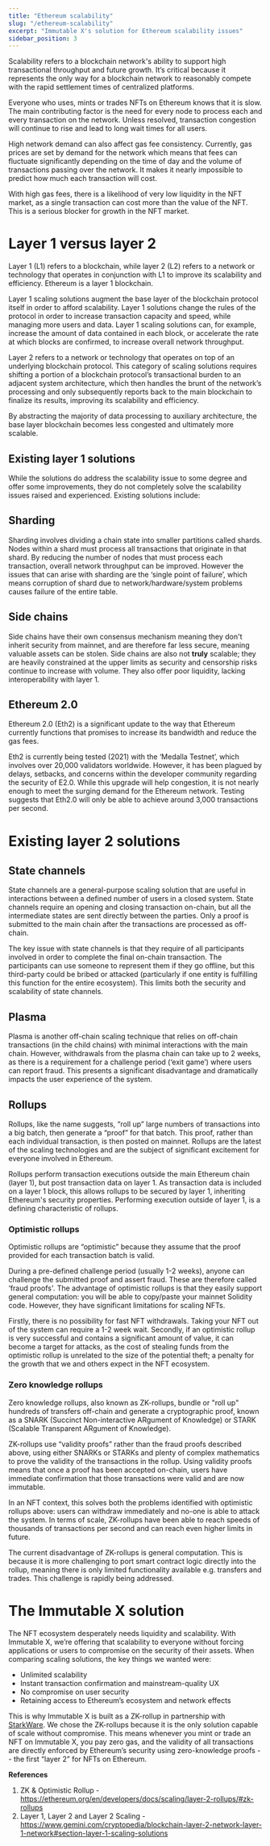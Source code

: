 ```yaml
---
title: "Ethereum scalability"
slug: "/ethereum-scalability"
excerpt: "Immutable X's solution for Ethereum scalability issues"
sidebar_position: 3
---
```

Scalability refers to a blockchain network's ability to support high transactional throughput and future growth. It’s critical because it represents the only way for a blockchain network to reasonably compete with the rapid settlement times of centralized platforms. 

Everyone who uses, mints or trades NFTs on Ethereum knows that it is slow. The main contributing factor is the need for every node to process each and every transaction on the network. Unless resolved, transaction congestion will continue to rise and lead to long wait times for all users.

High network demand can also affect gas fee consistency. Currently, gas prices are set by demand for the network which means that fees can fluctuate significantly depending on the time of day and the volume of transactions passing over the network. It makes it nearly impossible to predict how much each transaction will cost.

With high gas fees, there is a likelihood of very low liquidity in the NFT market, as a single transaction can cost more than the value of the NFT. This is a serious blocker for growth in the NFT market.

# Layer 1 versus layer 2 

Layer 1 (L1) refers to a blockchain, while layer 2 (L2) refers to a network or technology that operates in conjunction with L1 to improve its scalability and efficiency. Ethereum is a layer 1 blockchain.

Layer 1 scaling solutions augment the base layer of the blockchain protocol itself in order to afford scalability. Layer 1 solutions change the rules of the protocol in order to increase transaction capacity and speed, while managing more users and data. Layer 1 scaling solutions can, for example, increase the amount of data contained in each block, or accelerate the rate at which blocks are confirmed, to increase overall network throughput.

Layer 2 refers to a network or technology that operates on top of an underlying blockchain protocol. This category of scaling solutions requires shifting a portion of a blockchain protocol’s transactional burden to an adjacent system architecture, which then handles the brunt of the network’s processing and only subsequently reports back to the main blockchain to finalize its results, improving its scalability and efficiency. 

By abstracting the majority of data processing to auxiliary architecture, the base layer blockchain becomes less congested and ultimately more scalable.

## Existing layer 1 solutions 
While the solutions do address the scalability issue to some degree and offer some improvements, they do not completely solve the scalability issues raised and experienced. Existing solutions include: 

## Sharding
Sharding involves dividing a chain state into smaller partitions called shards. Nodes within a shard must process all transactions that originate in that shard. By reducing the number of nodes that must process each transaction, overall network throughput can be improved. However the issues that can arise with sharding are the ‘single point of failure’, which means corruption of shard due to network/hardware/system problems causes failure of the entire table. 
 
## Side chains
Side chains have their own consensus mechanism meaning they don't inherit security from mainnet, and are therefore far less secure, meaning valuable assets can be stolen. Side chains are also not **truly** scalable; they are heavily constrained at the upper limits as security and censorship risks continue to increase with volume. They also offer poor liquidity, lacking interoperability with layer 1. 

## Ethereum 2.0
Ethereum 2.0 (Eth2) is a significant update to the way that Ethereum currently functions that promises to increase its bandwidth and reduce the gas fees. 

Eth2 is currently being tested (2021) with the ‘Medalla Testnet’, which involves over 20,000 validators worldwide. However, it has been plagued by delays, setbacks, and concerns within the developer community regarding the security of E2.0. While this upgrade will help congestion, it is not nearly enough to meet the surging demand for the Ethereum network. Testing suggests that Eth2.0 will only be able to achieve around 3,000 transactions per second. 

# Existing layer 2 solutions

## State channels
State channels are a general-purpose scaling solution that are useful in interactions between a defined number of users in a closed system. State channels require an opening and closing transaction on-chain, but all the intermediate states are sent directly between the parties. Only a proof is submitted to the main chain after the transactions are processed as off-chain. 

The key issue with state channels is that they require of all participants involved in order to complete the final on-chain transaction. The participants can use someone to represent them if they go offline, but this third-party could be bribed or attacked (particularly if one entity is fulfilling this function for the entire ecosystem). This limits both the security and scalability of state channels. 

## Plasma
Plasma is another off-chain scaling technique that relies on off-chain transactions (in the child chains) with minimal interactions with the main chain. However, withdrawals from the plasma chain can take up to 2 weeks, as there is a requirement for a challenge period (‘exit game’) where users can report fraud. This presents a significant disadvantage and dramatically impacts the user experience of the system.

## Rollups
Rollups, like the name suggests, “roll up” large numbers of transactions into a big batch, then generate a “proof” for that batch. This proof, rather than each individual transaction, is then posted on mainnet. Rollups are the latest of the scaling technologies and are the subject of significant excitement for everyone involved in Ethereum. 

Rollups perform transaction executions outside the main Ethereum chain (layer 1), but post transaction data on layer 1. As transaction data is included on a layer 1 block, this allows rollups to be secured by layer 1, inheriting Ethereum's security properties. Performing execution outside of layer 1, is a defining characteristic of rollups.

### Optimistic rollups
Optimistic rollups are “optimistic” because they assume that the proof provided for each transaction batch is valid. 

During a pre-defined challenge period (usually 1-2 weeks), anyone can challenge the submitted proof and assert fraud. These are therefore called ‘fraud proofs'. The advantage of optimistic rollups is that they easily support general computation: you will be able to copy/paste your mainnet Solidity code. However, they have significant limitations for scaling NFTs. 

Firstly, there is no possibility for fast NFT withdrawals. Taking your NFT out of the system can require a 1-2 week wait. Secondly, if an optimistic rollup is very successful and contains a significant amount of value, it can become a target for attacks, as the cost of stealing funds from the optimistic rollup is unrelated to the size of the potential theft; a penalty for the growth that we and others expect in the NFT ecosystem.

### Zero knowledge rollups
Zero knowledge rollups, also known as ZK-rollups, bundle or "roll up" hundreds of transfers off-chain and generate a cryptographic proof, known as a SNARK (Succinct Non-interactive ARgument of Knowledge) or STARK (Scalable Transparent ARgument of Knowledge).

ZK-rollups use “validity proofs” rather than the fraud proofs described above, using either SNARKs or STARKs and plenty of complex mathematics to prove the validity of the transactions in the rollup. Using validity proofs means that once a proof has been accepted on-chain, users have immediate confirmation that those transactions were valid and are now immutable. 

In an NFT context, this solves both the problems identified with optimistic rollups above: users can withdraw immediately and no-one is able to attack the system. In terms of scale, ZK-rollups have been able to reach speeds of thousands of transactions per second and can reach even higher limits in future. 

The current disadvantage of ZK-rollups is general computation. This is because it is more challenging to port smart contract logic directly into the rollup, meaning there is only limited functionality available e.g. transfers and trades. This challenge is rapidly being addressed. 

# The Immutable X solution 
The NFT ecosystem desperately needs liquidity and scalability. With Immutable X, we’re offering that scalability to everyone without forcing applications or users to compromise on the security of their assets. When comparing scaling solutions, the key things we wanted were:
* Unlimited scalability
* Instant transaction confirmation and mainstream-quality UX
* No compromise on user security
* Retaining access to Ethereum’s ecosystem and network effects

This is why Immutable X is built as a ZK-rollup in partnership with [StarkWare](https://starkware.co/). We chose the ZK-rollups because it is the only solution capable of scale without compromise. This means whenever you mint or trade an NFT on Immutable X, you pay zero gas, and the validity of all transactions are directly enforced by Ethereum’s security using zero-knowledge proofs -- the first “layer 2” for NFTs on Ethereum. 


**References**
1. ZK & Optimistic Rollup - https://ethereum.org/en/developers/docs/scaling/layer-2-rollups/#zk-rollups
2. Layer 1, Layer 2 and Layer 2 Scaling - https://www.gemini.com/cryptopedia/blockchain-layer-2-network-layer-1-network#section-layer-1-scaling-solutions
